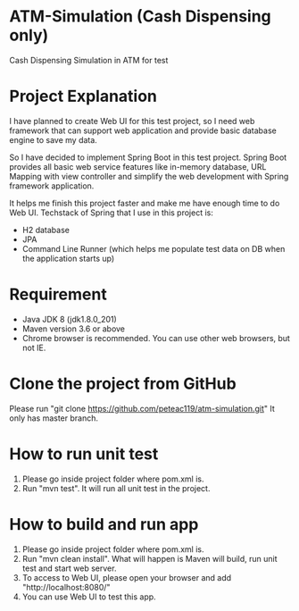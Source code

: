 # ATM-Simulation (Cash Dispensing only)
Cash Dispensing Simulation in ATM for test

# Project Explanation
I have planned to create Web UI for this test project, so I need web framework that can support web application and provide basic database engine to save my data.

So I have decided to implement Spring Boot in this test project. 
Spring Boot provides all basic web service features 
like in-memory database, URL Mapping with view controller 
and simplify the web development with Spring framework application.

It helps me finish this project faster and make me have enough time to do Web UI.
Techstack of Spring that I use in this project is:
- H2 database
- JPA
- Command Line Runner (which helps me populate test data on DB when the application starts up)

# Requirement
- Java JDK 8 (jdk1.8.0_201)
- Maven version 3.6 or above
- Chrome browser is recommended. You can use other web browsers, but not IE.

# Clone the project from GitHub
Please run "git clone https://github.com/peteac119/atm-simulation.git"
It only has master branch.

# How to run unit test
1. Please go inside project folder where pom.xml is.
2. Run "mvn test". It will run all unit test in the project.

# How to build and run app
1. Please go inside project folder where pom.xml is.
2. Run "mvn clean install". What will happen is Maven will build, run unit test and start web server.
3. To access to Web UI, please open your browser and add "http://localhost:8080/"
4. You can use Web UI to test this app.

